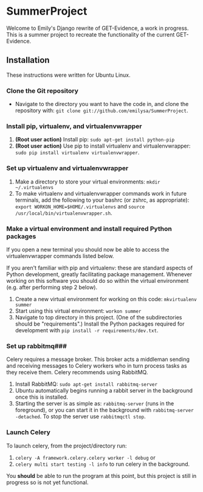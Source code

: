 SummerProject
=============
Welcome to Emily's Django rewrite of GET-Evidence, a work in progress. 
This is a summer project to recreate the functionality of the current GET-Evidence.

Installation
------------
These instructions were written for Ubuntu Linux.

### Clone the Git repository ###

* Navigate to the directory you want to have the code in, and clone the 
repository with: `git clone git://github.com/emilysa/SummerProject`.

### Install pip, virtualenv, and virtualenvwrapper ###

1. **(Root user action)** Install pip: `sudo apt-get install python-pip` 
2. **(Root user action)** Use pip to install virtualenv and virtualenvwrapper: `sudo pip install virtualenv virtualenvwrapper`.

### Set up virtualenv and virtualenvwrapper ###

1. Make a directory to store your virtual environments: `mkdir ~/.virtualenvs`
2. To make virtualenv and virtualenvwrapper commands work in future terminals, add the 
following to your bashrc (or zshrc, as appropriate): 
`export WORKON_HOME=$HOME/.virtualenvs` and
`source /usr/local/bin/virtualenvwrapper.sh`.

### Make a virtual environment and install required Python packages ###

If you open a new terminal you should now be able to access the virtualenvwrapper commands listed below.

If you aren't familiar with pip and virtualenv: these are standard aspects of Python development,
greatly facilitating package management. Whenever working on this software you should do so within
the virtual environment (e.g. after performing step 2 below).

1. Create a new virtual environment for working on this code: `mkvirtualenv summer`
2. Start using this virtual environment: `workon summer`
3. Navigate to top directory in this project. (One of the subdirectories
should be "requirements".) Install the Python packages required for development with 
`pip install -r requirements/dev.txt`.

### Set up rabbitmq###

Celery requires a message broker. This broker acts a middleman sending and receiving messages to Celery workers
who in turn process tasks as they receive them.  Celery recommends using RabbitMQ.

1. Install RabbitMQ: `sudo apt-get install rabbitmq-server`
2. Ubuntu automatically begins running a rabbit server in the background once this is installed.
3. Starting the server is as simple as: `rabbitmq-server` (runs in the foreground), or you can start it in the background
with `rabbitmq-server -detached`.  To stop the server use `rabbitmqctl stop`.

### Launch Celery ###

To launch celery, from the project/directory run:

1. `celery -A framework.celery.celery worker -l debug` or 
2. `celery multi start testing -l info` to run celery in the background.

You **should** be able to run the program at this point, but this project is still in progress so is not yet functional.
